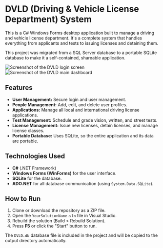 # DVLD (Driving & Vehicle License Department) System

This is a C# Windows Forms desktop application built to manage a driving and vehicle license department. It's a complete system that handles everything from applicants and tests to issuing licenses and detaining them.

This project was migrated from a SQL Server database to a portable SQLite database to make it a self-contained, shareable application.

![Screenshot of the DVLD login screen](https://github.com/user-attachments/assets/de138d04-0d3d-4ccd-80c4-0afedf3a0304)
![Screenshot of the DVLD main dashboard](https://github.com/user-attachments/assets/238eef12-1b09-499f-b777-be58d09fbdf0)

## Features

* **User Management:** Secure login and user management.
* **People Management:** Add, edit, and delete user profiles.
* **Applications:** Manage all local and international driving license applications.
* **Test Management:** Schedule and grade vision, written, and street tests.
* **License Management:** Issue new licenses, detain licenses, and manage license classes.
* **Portable Database:** Uses SQLite, so the entire application and its data are portable.

## Technologies Used

* **C#** (.NET Framework)
* **Windows Forms (WinForms)** for the user interface.
* **SQLite** for the database.
* **ADO.NET** for all database communication (using `System.Data.SQLite`).

## How to Run

1.  Clone or download the repository as a ZIP file.
2.  Open the `YourSolutionName.sln` file in Visual Studio.
3.  Rebuild the solution (Build > Rebuild Solution).
4.  Press **F5** or click the "Start" button to run.

The `DVLD.db` database file is included in the project and will be copied to the output directory automatically.
